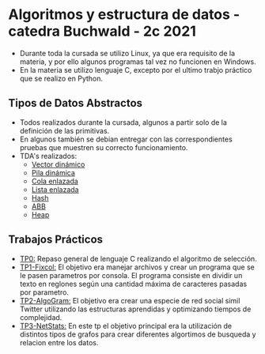 # Algoritmos y estructura de datos - catedra Buchwald - 2c 2021
- Durante toda la cursada se utilizo Linux, ya que era requisito de la materia, y por ello algunos programas tal vez no funcionen en Windows.
- En la materia se utilizo lenguaje C, excepto por el ultimo trabjo práctico que se realizo en Python.

## Tipos de Datos Abstractos
- Todos realizados durante la cursada, algunos a partir solo de la definición de las primitivas.
- En algunos también se debian entregar con las correspondientes pruebas que muestren su correcto funcionamiento.
- TDA's realizados:
  - [Vector dinámico](TDA's/Vector_dinamico)
  - [Pila dinámica](TDA's/Pila_dinamica)
  - [Cola enlazada](TDA's/Cola_enlazada)
  - [Lista enlazada](TDA's/Lista_enlazada)
  - [Hash](TDA's/Hash)
  - [ABB](TDA's/ABB)
  - [Heap](TDA's/Heap)

## Trabajos Prácticos
- [TP0:](TP0) Repaso general de lenguaje C realizando el algoritmo de selección.
- [TP1-Fixcol:](TP1-Fixcol) El objetivo era manejar archivos y crear un programa que se le pasen parametros por consola. El programa consiste en dividir un texto en reglones según una cantidad máxima de caracteres pasadas por parametro.
- [TP2-AlgoGram:](TP2-AlgoGram) El objetivo era crear una especie de red social simil Twitter utilizando las estructuras aprendidas y optimizando tiempos de complejidad.
- [TP3-NetStats:](TP3-NetStats) En este tp el objetivo principal era la utilización de distintos tipos de grafos para crear diferentes algortimos de busqueda y relacion entre los datos.
